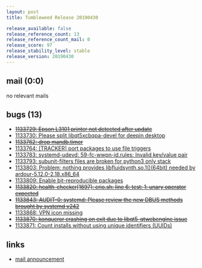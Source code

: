 ```yaml
---
layout: post
title: Tumbleweed Release 20190430

release_available: false
release_reference_count: 13
release_reference_count_mail: 0
release_score: 97
release_stability_level: stable
release_version: 20190430
---
```


## mail (0:0)

no relevant mails

## bugs (13)

<!--more-->

- ~~[1133729: Epson L3101 printer not detected after update](https://bugzilla.opensuse.org/show_bug.cgi?id=1133729)~~
- [1133730: Please split libqt5xcbqpa-devel for deepin desktop](https://bugzilla.opensuse.org/show_bug.cgi?id=1133730)
- ~~[1133762: drop mandb.timer](https://bugzilla.opensuse.org/show_bug.cgi?id=1133762)~~
- [1133764: \[TRACKER\] port packages to use file triggers](https://bugzilla.opensuse.org/show_bug.cgi?id=1133764)
- [1133783: systemd-udevd: 59-fc-wwpn-id.rules: Invalid key/value pair](https://bugzilla.opensuse.org/show_bug.cgi?id=1133783)
- [1133793: subunit-filters files are broken for python3 only stack](https://bugzilla.opensuse.org/show_bug.cgi?id=1133793)
- [1133803: Problem: nothing provides libfluidsynth.so.1()(64bit) needed by ardour-5.12.0-2.18.x86_64](https://bugzilla.opensuse.org/show_bug.cgi?id=1133803)
- [1133809: Enable bit-reproducible packages](https://bugzilla.opensuse.org/show_bug.cgi?id=1133809)
- ~~[1133820: health-checker\[1697\]: crio.sh: line 6: test: 1: unary operator expected](https://bugzilla.opensuse.org/show_bug.cgi?id=1133820)~~
- ~~[1133843: AUDIT-0: systemd: Please review the new DBUS methods brought by systemd v242](https://bugzilla.opensuse.org/show_bug.cgi?id=1133843)~~
- [1133868: VPN icon missing](https://bugzilla.opensuse.org/show_bug.cgi?id=1133868)
- ~~[1133870: konqueror crashing on exit due to libqt5-qtwebengine issue](https://bugzilla.opensuse.org/show_bug.cgi?id=1133870)~~
- [1133871: Count installs without using unique identifiers (UUIDs)](https://bugzilla.opensuse.org/show_bug.cgi?id=1133871)



## links

- [mail announcement](https://lists.opensuse.org/opensuse-factory/2019-05/msg00025.html)
